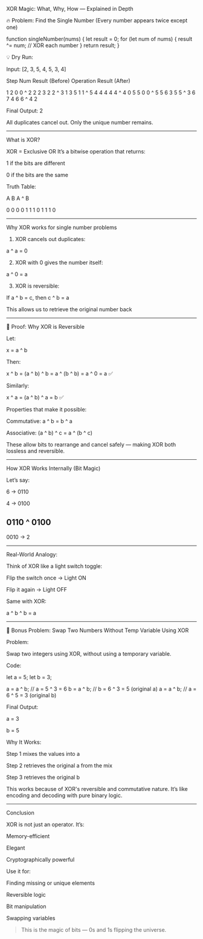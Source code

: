 XOR Magic: What, Why, How — Explained in Depth

🔥 Problem: Find the Single Number (Every number appears twice except one)

function singleNumber(nums) {
  let result = 0;
  for (let num of nums) {
    result ^= num;  // XOR each number
  }
  return result;
}

💡 Dry Run:

Input: [2, 3, 5, 4, 5, 3, 4]

Step	Num	Result (Before)	Operation	Result (After)

1	2	0	0 ^ 2	2
2	3	2	2 ^ 3	1
3	5	1	1 ^ 5	4
4	4	4	4 ^ 4	0
5	5	0	0 ^ 5	5
6	3	5	5 ^ 3	6
7	4	6	6 ^ 4	2


Final Output: 2

All duplicates cancel out. Only the unique number remains.


---

What is XOR?

XOR = Exclusive OR It’s a bitwise operation that returns:

1 if the bits are different

0 if the bits are the same


Truth Table:

A	B	A ^ B

0	0	0
0	1	1
1	0	1
1	1	0



---

Why XOR works for single number problems

1. XOR cancels out duplicates:

a ^ a = 0



2. XOR with 0 gives the number itself:

a ^ 0 = a



3. XOR is reversible:

If a ^ b = c, then c ^ b = a

This allows us to retrieve the original number back





---

🔁 Proof: Why XOR is Reversible

Let:

x = a ^ b


Then:

x ^ b = (a ^ b) ^ b
      = a ^ (b ^ b)
      = a ^ 0
      = a ✅

Similarly:

x ^ a = (a ^ b) ^ a
      = b ✅

Properties that make it possible:

Commutative: a ^ b = b ^ a

Associative: (a ^ b) ^ c = a ^ (b ^ c)


These allow bits to rearrange and cancel safely — making XOR both lossless and reversible.


---

How XOR Works Internally (Bit Magic)

Let’s say:

6 → 0110

4 → 0100


0110
^ 0100
------
  0010 → 2


---

Real-World Analogy:

Think of XOR like a light switch toggle:

Flip the switch once → Light ON

Flip it again → Light OFF


Same with XOR:

a ^ b ^ b = a



---

🔄 Bonus Problem: Swap Two Numbers Without Temp Variable Using XOR

Problem:

Swap two integers using XOR, without using a temporary variable.

Code:

let a = 5;
let b = 3;

a = a ^ b;  // a = 5 ^ 3 = 6
b = a ^ b;  // b = 6 ^ 3 = 5 (original a)
a = a ^ b;  // a = 6 ^ 5 = 3 (original b)

Final Output:

a = 3

b = 5


Why It Works:

Step 1 mixes the values into a

Step 2 retrieves the original a from the mix

Step 3 retrieves the original b


This works because of XOR's reversible and commutative nature. It’s like encoding and decoding with pure binary logic.


---

Conclusion

XOR is not just an operator. It’s:

Memory-efficient

Elegant

Cryptographically powerful


Use it for:

Finding missing or unique elements

Reversible logic

Bit manipulation

Swapping variables


> This is the magic of bits — 0s and 1s flipping the universe.



